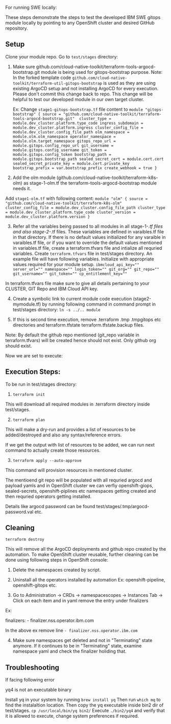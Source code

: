 For running SWE locally:

These steps demonstrate the steps to test the developed IBM SWE gitops module locally by pointing to any OpenShift cluster and desired GitHub repository.

## Setup

Clone your module repo. Go to `test/stages` directory:

1. Make sure github.com/cloud-native-toolkit/terraform-tools-argocd-bootstrap.git module is being used for gitops-bootstrap purpose. 
   Note: In the forked template code `github.com/cloud-native-toolkit/terraform-util-gitops-bootstrap` is used as they are using existing ArgoCD setup and not installing ArgoCD for every execution. Please don't commit this change back to repo. This change will be helpful to test our developed module in our own target cluster.

   Ex: Change `stage1-gitops-bootstrap.tf` file content to
   `
   module "gitops-bootstrap" {
    source = "github.com/cloud-native-toolkit/terraform-tools-argocd-bootstrap.git" 
    cluster_type = module.dev_cluster.platform.type_code
    ingress_subdomain = module.dev_cluster.platform.ingress
    cluster_config_file = module.dev_cluster.config_file_path
    olm_namespace = module.olm.olm_namespace
    operator_namespace = module.olm.target_namespace
    gitops_repo_url = module.gitops.config_repo_url
    git_username = module.gitops.config_username
    git_token = module.gitops.config_token
    bootstrap_path = module.gitops.bootstrap_path
    sealed_secret_cert = module.cert.cert
    sealed_secret_private_key = module.cert.private_key
    bootstrap_prefix = var.bootstrap_prefix
    create_webhook = true
  }
 `

2. Add the olm module (github.com/cloud-native-toolkit/terraform-k8s-olm) as stage-1-olm.tf the  terraform-tools-argocd-bootstrap module needs it.
 
 Add `stage1-olm.tf` with following content:
 `module "olm" {
    source = "github.com/cloud-native-toolkit/terraform-k8s-olm" 
    cluster_config_file = module.dev_cluster.config_file_path
    cluster_type = module.dev_cluster.platform.type_code
    cluster_version = module.dev_cluster.platform.version
  }
 `

3. Refer all the variables being passed to all modules in all stage-1-*.tf files and also stage-2-*.tf files. These variables are defined in varaibles.tf file in that directory. If there is no default values initialized for any varaible in varaibles.tf file, or if you want to override the default values mentioned in variables.tf file, create a terraform.tfvars file and intialize all requried variables. 
 Create `terraform.tfvars` file in test/stages directory. An example file will have following variables. Initialize with appropriate values required for your module setup.
 `
ibmcloud_api_key=""
server_url=""
namespace=""
login_token=""
git_org=""
git_repo=""
git_username=""
git_token=""
cp_entitlement_key=""
`

In terraform.tfvars file make sure to give all details pertaining to your CLUSTER, GIT Repo and IBM Cloud API key.

4. Create a symbolic link to current module code execution (stage2-mymodule.tf) by running following command in command prompt in test/stages directory:
`ln -s ../.. module`

5. If this is second time execution, remove .terraform .tmp .tmpgitops etc directories and terraform.tfstate terraform.tfstate.backup files. 

Note: By default the github repo mentioned (git_repo variable in terraform.tfvars) will be created hence should not exist. Only github org should exist.

Now we are set to execute:

## Execution Steps: 

To be run in test/stages directory:

1. `terraform init`

This will download all required modules in .terraform directory inside test/stages.

2. `terraform plan`

This will make a dry-run and provides a list of resources to be added/destroyed and also any syntax/reference errors.

If we get the output with list of resources to be added, we can run next command to actually create those resources.

3. `terraform apply --auto-approve`

This command will provision resources in mentioned cluster.

The mentioend git repo will be populated with all requried argocd and payload yamls and in OpenShift cluster we can verfiy openshift-giops, sealed-secrets, openshift-piplines etc namespaces getting created and then requried operators getting installed. 

Details like argocd password can be found test/stages/.tmp/argocd-password.val etc.

## Cleaning

`terraform destroy` 

This will remove all the ArgoCD deployments and github repo created by the automation. To make OpenShift cluster reusable, further cleaning can be done using following steps in OpenShift console:

1. Delete the namespaces created by script.

2. Uninstall all the operators installed by automation Ex: openshift-pipeline, openshift-gitops etc.

3. Go to Administration -> CRDs -> namespacescopes -> Instances Tab -> Click on each item and in yaml remove the entry under finalizers

Ex:

  finalizers:
    - finalizer.nss.operator.ibm.com 

 In the above ex remove line `- finalizer.nss.operator.ibm.com`

 4. Make sure namespaces get deleted and not in "Terminating" state anymore. If it continues to be in "Terminating" state, examine namespace yaml and check the finalizer holiding that.

## Troubleshooting

 If facing following error 

 yq4 is not an executable binary

 Install yq in your system by running `brew install yq`
 Then run `which mq` to find the instalaltion location.
 Then copy the yq executable inside bin2 dir of test/stages. `cp /usr/local/bin/yq bin2/`
 Execute `./bin2/yq4` and verify that it is allowed to execute, change system preferences if required.